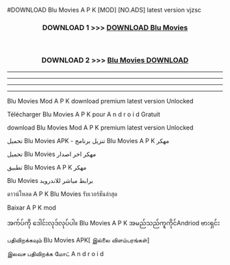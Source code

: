 #DOWNLOAD Blu Movies  A P K [MOD] [NO.ADS] latest version vjzsc



<div align="center">

<h3>DOWNLOAD 1 >>> <a href="https://teeasianyam.web.app?sq=Blu Movies ">DOWNLOAD Blu Movies  </a></h3><br>

<h3>DOWNLOAD 2 >>> <a href="https://teeasianyam.web.app?sq=Blu Movies  ">Blu Movies   DOWNLOAD </a></h3>

</div>


----------------------------------------------------------

----------------------------------------------------------

----------------------------------------------------------

----------------------------------------------------------


Blu Movies   Mod A P K download premium latest version Unlocked

Télécharger Blu Movies   A P K pour A n d r o i d Gratuit

download Blu Movies   Mod A P K premium latest version Unlocked

تحميل Blu Movies   APK - تنزيل برنامج Blu Movies   A P K مهكر

تحميل Blu Movies   مهكر اخر اصدار

تطبيق Blu Movies   A P K مهكر

Blu Movies   برابط مباشر للاندرويد

ดาวน์โหลด A P K Blu Movies   รับเวอร์ชันล่าสุด

Baixar A P K mod

အက်ပ်ကို ဒေါင်းလုဒ်လုပ်ပါ။ Blu Movies   A P K အမည်သည်ကူကိုင်Andriod ဗားရှင်း

பதிவிறக்கவும் Blu Movies   APK[ இல்லை விளம்பரங்கள்] 
 
இலவச பதிவிறக்க மோட் A n d r o i d



